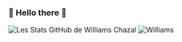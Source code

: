 ###  :vulcan_salute: Hello there :vulcan_salute:
 

  ![Les Stats GitHub de Williams Chazal](https://github-readme-stats.vercel.app/api?username=WilliamsChazal&count_private=true&show_icons=true&theme=radical)
  ![Williams](https://github-readme-stats.vercel.app/api/top-langs/?username=WilliamsChazal&theme=radical&layout=compact)


<!--
**WilliamsChazal/WilliamsChazal** is a ✨ _special_ ✨ repository because its `README.md` (this file) appears on your GitHub profile.

Here are some ideas to get you started:

- 🔭 I’m currently working on ...
- 🌱 I’m currently learning ...
- 👯 I’m looking to collaborate on ...
- 🤔 I’m looking for help with ...
- 💬 Ask me about ...
- 📫 How to reach me: ...
- 😄 Pronouns: ...
- ⚡ Fun fact: ...
-->
